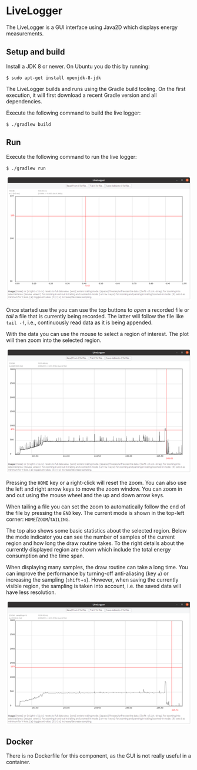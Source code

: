 # LiveLogger

The LiveLogger is a GUI interface using Java2D which displays energy measurements.


## Setup and build

Install a JDK 8 or newer. On Ubuntu you do this by running:

```
$ sudo apt-get install openjdk-8-jdk
```

The LiveLogger builds and runs using the Gradle build tooling.
On the first execution, it will first download a recent Gradle version and all dependencies.

Execute the following command to build the live logger:

```
$ ./gradlew build
```


## Run

Execute the following command to run the live logger:

```
$ ./gradlew run
```

![Screenshot of the app after start](./screenshots/01-start.png)

Once started use the you can use the top buttons to _open_ a recorded file or _tail_ a file that is currently being recorded.
The latter will follow the file like `tail -f`, i.e., continuously read data as it is being appended.

With the data you can use the mouse to select a region of interest.
The plot will then zoom into the selected region.

![Screenshot of the app showing a zoomed-in region](./screenshots/02-zoomed-in.png)

Pressing the `HOME` key or a right-click will reset the zoom.
You can also use the left and right arrow keys to move the zoom window.
You can zoom in and out using the mouse wheel and the up and down arrow keys.

When tailing a file you can set the zoom to automatically follow the end of the file by pressing the `END` key.
The current mode is shown in the top-left corner: `HOME`/`ZOOM`/`TAILING`.

The top also shows some basic statistics about the selected region.
Below the mode indicator you can see the number of samples of the current region and how long the draw routine takes.
To the right details about the currently displayed region are shown which include the total energy consumption and the time span.

When displaying many samples, the draw routine can take a long time.
You can improve the performance by turning-off anti-aliasing (key `a`) or increasing the sampling (`shift`+`s`).
However, when saving the currently visible region, the sampling is taken into account, i.e. the saved data will have less resolution.

![Screenshot of the app showing a zoomed-in region while sampled](./screenshots/03-zoomed-in-sampled.png)


## Docker

There is no Dockerfile for this component, as the GUI is not really useful in a container.

